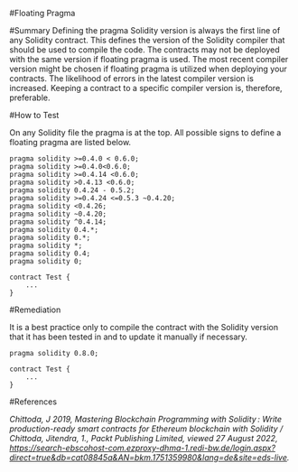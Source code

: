 #Floating Pragma

#Summary
Defining the pragma Solidity version is always the first line of any Solidity contract. This defines the version of the Solidity compiler that should be used to compile the code. The contracts may not be deployed with the same version if floating pragma is used.
The most recent compiler version might be chosen if floating pragma is utilized when deploying your contracts.
The likelihood of errors in the latest compiler version is increased. Keeping a  contract to a specific compiler version is, therefore, preferable.

#How to Test

On any Solidity file the pragma is at the top. All possible signs to define a floating pragma are listed below. 

```sol
pragma solidity >=0.4.0 < 0.6.0;
pragma solidity >=0.4.0<0.6.0;
pragma solidity >=0.4.14 <0.6.0;
pragma solidity >0.4.13 <0.6.0;
pragma solidity 0.4.24 - 0.5.2;
pragma solidity >=0.4.24 <=0.5.3 ~0.4.20;
pragma solidity <0.4.26;
pragma solidity ~0.4.20;
pragma solidity ^0.4.14;
pragma solidity 0.4.*;
pragma solidity 0.*;
pragma solidity *;
pragma solidity 0.4;
pragma solidity 0;

contract Test {
    ...
}

```

#Remediation

It is a best practice only to compile the contract with the Solidity version that it has been tested in and to update it manually if necessary.  

```sol
pragma solidity 0.8.0;

contract Test {
    ...
}

```

#References

*Chittoda, J 2019, Mastering Blockchain Programming with Solidity : Write production-ready smart contracts for Ethereum blockchain with Solidity / Chittoda, Jitendra, 1., Packt Publishing Limited, viewed 27 August 2022, <https://search-ebscohost-com.ezproxy-dhma-1.redi-bw.de/login.aspx?direct=true&db=cat08845a&AN=bkm.1751359980&lang=de&site=eds-live>.*
